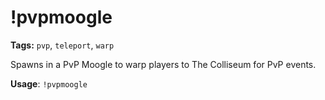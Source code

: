 # !pvpmoogle

**Tags:** `pvp`, `teleport`, `warp`

Spawns in a PvP Moogle to warp players to The Colliseum for PvP events.

**Usage**: `!pvpmoogle`
